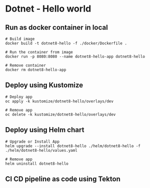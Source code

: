 # Dotnet - Hello world

## Run as docker container in local

```shell script
# Build image
docker build -t dotnet8-hello -f ./docker/Dockerfile .

# Run the container from image
docker run -p 8080:8080 --name dotnet8-hello-app dotnet8-hello

# Remove container
docker rm dotnet8-hello-app
```

## Deploy using Kustomize

```shell script
# Deploy app
oc apply -k kustomize/dotnet8-hello/overlays/dev

# Remove app
oc delete -k kustomize/dotnet8-hello/overlays/dev
```

## Deploy using Helm chart

```shell script
# Upgrade or Install App
helm upgrade --install dotnet8-hello ./helm/dotnet8-hello -f ./helm/dotnet8-hello/values.yaml

# Remove app
helm uninstall dotnet8-hello
```

## CI CD pipeline as code using Tekton

```shell script

```